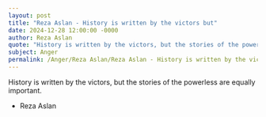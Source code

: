 ```yaml
---
layout: post
title: "Reza Aslan - History is written by the victors but"
date: 2024-12-28 12:00:00 -0000
author: Reza Aslan
quote: "History is written by the victors, but the stories of the powerless are equally important."
subject: Anger
permalink: /Anger/Reza Aslan/Reza Aslan - History is written by the victors but
---
```


History is written by the victors, but the stories of the powerless are equally important.

- Reza Aslan
